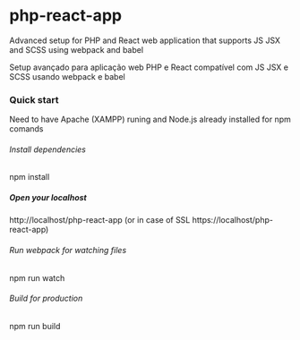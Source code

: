 # php-react-app
Advanced setup for PHP and React web application that supports JS JSX and SCSS using webpack and babel

Setup avançado para aplicação web PHP e React compatível com JS JSX e SCSS usando webpack e babel

### Quick start
Need to have Apache (XAMPP) runing and Node.js already installed for npm comands

###### Install dependencies
npm install

##### Open your localhost
http://localhost/php-react-app (or in case of SSL https://localhost/php-react-app)

###### Run webpack for watching files
npm run watch

###### Build for production
npm run build
